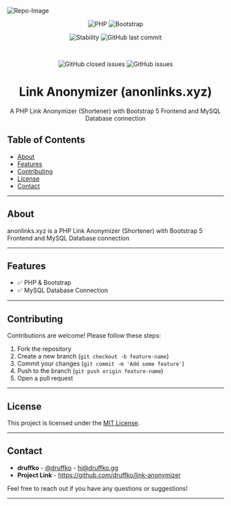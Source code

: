 ![Repo-Image](https://druffko.gg/github-images/link-anonymizer.png)

<div align="center">

![PHP](https://img.shields.io/badge/PHP-7+-blue)
![Bootstrap](https://img.shields.io/badge/Bootstrap-5.3-purple)

![Stability](https://img.shields.io/badge/stability-alpha-yellow)
![GitHub last commit](https://img.shields.io/github/last-commit/druffko/link-anonymizer)

  <br>

  ![GitHub closed issues](https://img.shields.io/github/issues-closed/druffko/link-anonymizer)
  ![GitHub issues](https://img.shields.io/github/issues/druffko/link-anonymizer)
  
  <h1>Link Anonymizer (anonlinks.xyz)</h1>
  <p>
    A PHP Link Anonymizer (Shortener) with Bootstrap 5 Frontend and MySQL Database connection<br>
  </p>
</div>

## Table of Contents
- [About](#about)
- [Features](#features)
- [Contributing](#contributing)
- [License](#license)
- [Contact](#contact)

---

## About

anonlinks.xyz is a PHP Link Anonymizer (Shortener) with Bootstrap 5 Frontend and MySQL Database connection

---

## Features

- ✅ PHP & Bootstrap
- ✅ MySQL Database Connection

---

## Contributing

Contributions are welcome! Please follow these steps:

1. Fork the repository
2. Create a new branch (`git checkout -b feature-name`)
3. Commit your changes (`git commit -m 'Add some feature'`)
4. Push to the branch (`git push origin feature-name`)
5. Open a pull request

---

## License

This project is licensed under the [MIT License](LICENSE).

---

## Contact

- **druffko** - [@druffko](https://twitter.com/druffko) - hi@druffko.gg
- **Project Link** - https://github.com/druffko/link-anonymizer

Feel free to reach out if you have any questions or suggestions!

---
